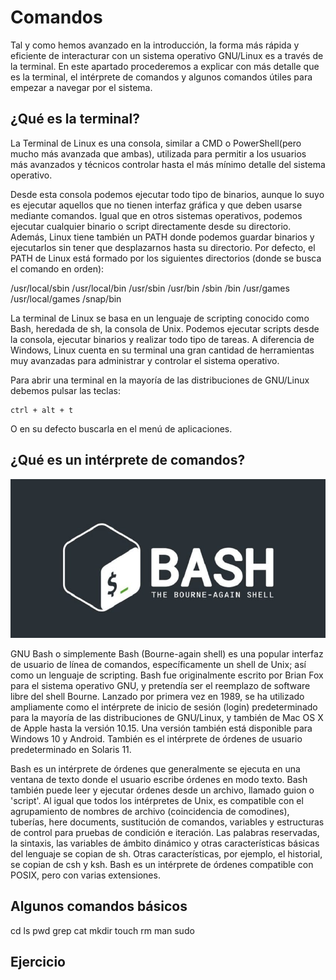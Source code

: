 # Comandos

Tal y como hemos avanzado en la introducción, la forma más rápida y eficiente de interacturar con un sistema operativo GNU/Linux es a través de la terminal. En este apartado procederemos a explicar con más detalle que es la terminal, el intérprete de comandos y algunos comandos útiles para empezar a navegar por el sistema.

## ¿Qué es la terminal?

La Terminal de Linux es una consola, similar a CMD o PowerShell(pero mucho más avanzada que ambas), utilizada para permitir a los usuarios más avanzados y técnicos controlar hasta el más mínimo detalle del sistema operativo.

Desde esta consola podemos ejecutar todo tipo de binarios, aunque lo suyo es ejecutar aquellos que no tienen interfaz gráfica y que deben usarse mediante comandos. Igual que en otros sistemas operativos, podemos ejecutar cualquier binario o script directamente desde su directorio. Además, Linux tiene también un PATH donde podemos guardar binarios y ejecutarlos sin tener que desplazarnos hasta su directorio. Por defecto, el PATH de Linux está formado por los siguientes directorios (donde se busca el comando en orden):

/usr/local/sbin
/usr/local/bin
/usr/sbin
/usr/bin
/sbin
/bin
/usr/games
/usr/local/games
/snap/bin

La terminal de Linux se basa en un lenguaje de scripting conocido como Bash, heredada de sh, la consola de Unix. Podemos ejecutar scripts desde la consola, ejecutar binarios y realizar todo tipo de tareas. A diferencia de Windows, Linux cuenta en su terminal una gran cantidad de herramientas muy avanzadas para administrar y controlar el sistema operativo.

Para abrir una terminal en la mayoría de las distribuciones de GNU/Linux debemos pulsar las teclas:

    ctrl + alt + t

O en su defecto buscarla en el menú de aplicaciones.

## ¿Qué es un intérprete de comandos?

![bash](images/bash-logo.jpg)

GNU Bash o simplemente Bash (Bourne-again shell) es una popular interfaz de usuario de línea de comandos, específicamente un shell de Unix; así como un lenguaje de scripting. Bash fue originalmente escrito por Brian Fox para el sistema operativo GNU, y pretendía ser el reemplazo de software libre del shell Bourne.​ Lanzado por primera vez en 1989, se ha utilizado ampliamente como el intérprete de inicio de sesión (login) predeterminado para la mayoría de las distribuciones de GNU/Linux, y también de Mac OS X de Apple hasta la versión 10.15​. Una versión también está disponible para Windows 10 y Android.​ También es el intérprete de órdenes de usuario predeterminado en Solaris 11.

Bash es un intérprete de órdenes que generalmente se ejecuta en una ventana de texto donde el usuario escribe órdenes en modo texto. Bash también puede leer y ejecutar órdenes desde un archivo, llamado guion o 'script'. Al igual que todos los intérpretes de Unix, es compatible con el agrupamiento de nombres de archivo (coincidencia de comodines), tuberías, here documents, sustitución de comandos, variables y estructuras de control para pruebas de condición e iteración. Las palabras reservadas, la sintaxis, las variables de ámbito dinámico y otras características básicas del lenguaje se copian de sh. Otras características, por ejemplo, el historial, se copian de csh y ksh. Bash es un intérprete de órdenes compatible con POSIX, pero con varias extensiones.

## Algunos comandos básicos
cd 
ls 
pwd 
grep
cat
mkdir
touch
rm
man
sudo
## Ejercicio
